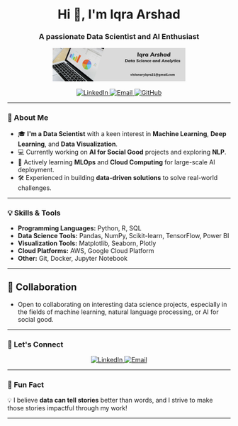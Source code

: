 <h1 align="center">Hi 👋, I'm Iqra Arshad</h1>
<h3 align="center">A passionate Data Scientist and AI Enthusiast</h3>

<p align="center">
  <img src="Untitled.png" alt="Iqra Arshad" width="300" />
</p>

<p align="center">
  <a href="https://linkedin.com/in/iqra-arshad-ds" target="_blank">
    <img src="https://img.shields.io/badge/LinkedIn-Connect-blue?logo=linkedin&style=flat-square" alt="LinkedIn" />
  </a>
  <a href="mailto:visionaryiqra21@gmail.com">
    <img src="https://img.shields.io/badge/Email-Contact-red?logo=gmail&style=flat-square" alt="Email" />
  </a>
  <a href="https://github.com/IqraArshad-DS?tab=repositories">
    <img src="https://img.shields.io/badge/GitHub-Explore-green?logo=github&style=flat-square" alt="GitHub" />
  </a>
</p>

---

### 🌟 About Me

- 🎓 **I'm a Data Scientist** with a keen interest in **Machine Learning**, **Deep Learning**, and **Data Visualization**.
- 💻 Currently working on **AI for Social Good** projects and exploring **NLP**.
- 🌱 Actively learning **MLOps** and **Cloud Computing** for large-scale AI deployment.
- 🛠️ Experienced in building **data-driven solutions** to solve real-world challenges.

---

### 💡 Skills & Tools

- **Programming Languages:** Python, R, SQL
- **Data Science Tools:** Pandas, NumPy, Scikit-learn, TensorFlow, Power BI
- **Visualization Tools:** Matplotlib, Seaborn, Plotly
- **Cloud Platforms:** AWS, Google Cloud Platform
- **Other:** Git, Docker, Jupyter Notebook

---

## 🤝 Collaboration
- Open to collaborating on interesting data science projects, especially in the fields of machine learning, natural language processing, or AI for social good.

---

### 🤝 Let's Connect

<p align="center">
  <a href="https://linkedin.com/in/iqra-arshad-ds" target="_blank">
    <img src="https://img.shields.io/badge/LinkedIn-Connect-blue?logo=linkedin&style=for-the-badge" alt="LinkedIn" />
  </a>
  <a href="mailto:visionaryiqra21@gmail.com">
    <img src="https://img.shields.io/badge/Email-Contact-red?logo=gmail&style=for-the-badge" alt="Email" />
  </a>
</p>

---

### 🌟 Fun Fact

💡 I believe **data can tell stories** better than words, and I strive to make those stories impactful through my work!

---


